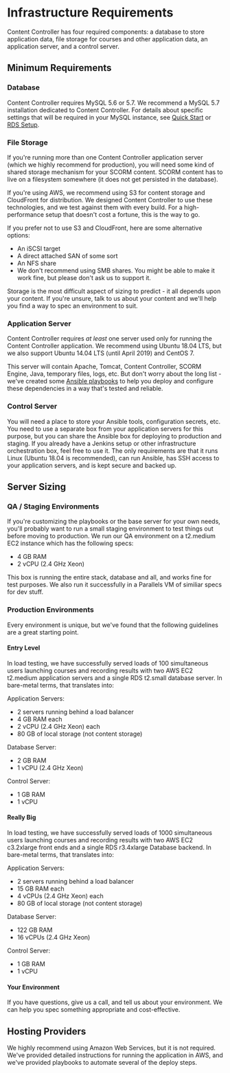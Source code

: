 # Infrastructure Requirements

Content Controller has four required components: a database to store application data, file storage for courses and other application data, an application server, and a control server.

## Minimum Requirements

### Database

Content Controller requires MySQL 5.6 or 5.7.  We recommend a MySQL 5.7 installation dedicated to Content Controller.  For details about specific settings that will be required in your MySQL instance, see [Quick Start](QuickStart.md) or [RDS Setup](aws/RDS.md).

### File Storage

If you're running more than one Content Controller application server (which we highly recommend for production), you will need some kind of shared storage mechanism for your SCORM content. SCORM content has to live on a filesystem somewhere (it does not get persisted in the database).

If you're using AWS, we recommend using S3 for content storage and CloudFront for distribution. We designed Content Controller to use these technologies, and we test against them with every build. For a high-performance setup that doesn't cost a fortune, this is the way to go.

If you prefer not to use S3 and CloudFront, here are some alternative options:

- An iSCSI target
- A direct attached SAN of some sort
- An NFS share
- We don't recommend using SMB shares. You might be able to make it work fine, but please don't ask us to support it.

Storage is the most difficult aspect of sizing to predict - it all depends upon your content.  If you're unsure, talk to us about your content and we'll help you find a way to spec an environment to suit.

### Application Server

Content Controller requires _at least_ one server used only for running the Content Controller application.  We recommend using Ubuntu 18.04 LTS, but we also support Ubuntu 14.04 LTS (until April 2019) and CentOS 7.

This server will contain Apache, Tomcat, Content Controller, SCORM Engine, Java, temporary files, logs, etc.  But don't worry about the long list - we've created some [Ansible playbooks](DeployTools.md) to help you deploy and configure these dependencies in a way that's tested and reliable.

### Control Server

You will need a place to store your Ansible tools, configuration secrets, etc.  You need to use a separate box from your application servers for this purpose, but you can share the Ansible box for deploying to production and staging.  If you already have a Jenkins setup or other infrastructure orchestration box, feel free to use it.  The only requirements are that it runs Linux (Ubuntu 18.04 is recommended), can run Ansible, has SSH access to your application servers, and is kept secure and backed up.

## Server Sizing

### QA / Staging Environments

If you're customizing the playbooks or the base server for your own needs, you'll probably want to run a small staging environment to test things out before moving to production.  We run our QA environment on a t2.medium EC2 instance which has the following specs:

- 4 GB RAM
- 2 vCPU (2.4 GHz Xeon)

This box is running the entire stack, database and all, and works fine for test purposes.  We also run it successfully in a Parallels VM of similiar specs for dev stuff.

### Production Environments

Every environment is unique, but we've found that the following guidelines are a great starting point.

#### Entry Level

In load testing, we have successfully served loads of 100 simultaneous users launching courses and recording results with two AWS EC2 t2.medium application servers and a single RDS t2.small database server. In bare-metal terms, that translates into:

Application Servers:

- 2 servers running behind a load balancer
- 4 GB RAM each
- 2 vCPU (2.4 GHz Xeon) each
- 80 GB of local storage (not content storage)

Database Server:

- 2 GB RAM
- 1 vCPU (2.4 GHz Xeon)

Control Server:

- 1 GB RAM
- 1 vCPU

#### Really Big

In load testing, we have successfully served loads of 1000 simultaneous users launching courses and recording results with two AWS EC2 c3.2xlarge front ends and a single RDS r3.4xlarge Database backend. In bare-metal terms, that translates into:

Application Servers:

- 2 servers running behind a load balancer
- 15 GB RAM each
- 4 vCPUs (2.4 GHz Xeon) each
- 80 GB of local storage (not content storage)

Database Server:

- 122 GB RAM
- 16 vCPUs (2.4 GHz Xeon)

Control Server:

- 1 GB RAM
- 1 vCPU

#### Your Environment

If you have questions, give us a call, and tell us about your environment.  We can help you spec something appropriate and cost-effective.

## Hosting Providers

We highly recommend using Amazon Web Services, but it is not required.  We've provided detailed instructions for running the application in AWS, and we've provided playbooks to automate several of the deploy steps.

